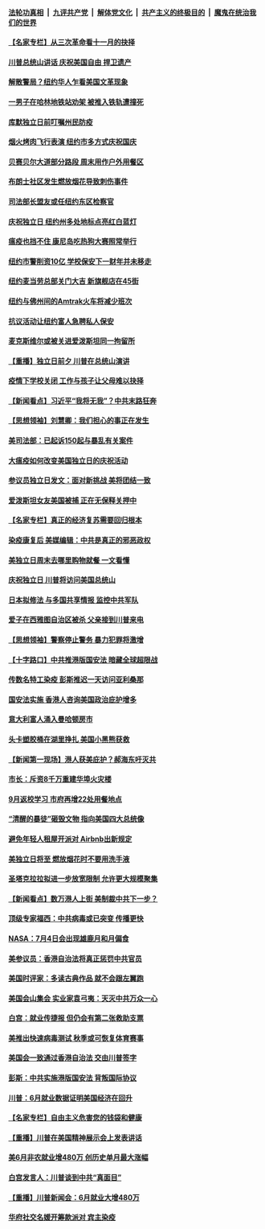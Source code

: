 ####  [法轮功真相](../../../../basic/blob/master/README.md?t=07042131) &nbsp;|&nbsp; [九评共产党](../../../../9ping.md/blob/master/README.md?t=07042131) &nbsp;|&nbsp; [解体党文化](../../../../jtdwh.md/blob/master/README.md?t=07042131)  &nbsp;|&nbsp; [共产主义的终极目的](../../../../gczydzjmd.md/blob/master/README.md?t=07042131) &nbsp;|&nbsp; [魔鬼在统治我们的世界](../../../../mgztzwmdsj.md/blob/master/README.md?t=07042131) 

#### [【名家专栏】从三次革命看十一月的抉择](../pages/nsc412/n12231190.md?t=07042131) 

#### [川普总统山讲话 庆祝美国自由 捍卫遗产](../pages/nsc412/n12232405.md?t=07042131) 

#### [解散警局？纽约华人乍看美国文革现象](../pages/nsc412/n12231910.md?t=07042131) 

#### [一男子在哈林地铁站劝架 被推入铁轨遭撞死](../pages/nsc412/n12231917.md?t=07042131) 

#### [库默独立日前叮嘱州民防疫](../pages/nsc412/n12231919.md?t=07042131) 

#### [烟火烤肉飞行表演 纽约市多方式庆祝国庆](../pages/nsc412/n12231922.md?t=07042131) 

#### [贝赛贝尔大道部分路段  周末用作户外用餐区](../pages/nsc412/n12231925.md?t=07042131) 

#### [布朗士社区发生燃放烟花导致刺伤事件](../pages/nsc412/n12231928.md?t=07042131) 

#### [司法部长盟友或任纽约东区检察官](../pages/nsc412/n12231930.md?t=07042131) 

#### [庆祝独立日   纽约州多处地标点亮红白蓝灯](../pages/nsc412/n12231933.md?t=07042131) 

#### [瘟疫也挡不住 康尼岛吃热狗大赛照常举行](../pages/nsc412/n12231938.md?t=07042131) 

#### [纽约市警削资10亿  学校保安下一财年并未移走](../pages/nsc412/n12231941.md?t=07042131) 

#### [纽约麦当劳总部关门大吉 新旗舰店在45街](../pages/nsc412/n12231945.md?t=07042131) 

#### [纽约与佛州间的Amtrak火车将减少班次](../pages/nsc412/n12231950.md?t=07042131) 

#### [抗议活动让纽约富人急聘私人保安](../pages/nsc412/n12231943.md?t=07042131) 

#### [麦克斯维尔或被关进爱泼斯坦同一拘留所](../pages/nsc412/n12231879.md?t=07042131) 

#### [【重播】独立日前夕 川普在总统山演讲](../pages/nsc412/n12230343.md?t=07042131) 

#### [疫情下学校关闭 工作与孩子让父母难以抉择](../pages/nsc412/n12231444.md?t=07042131) 

#### [【新闻看点】习近平“我将无我”？中共末路狂奔](../pages/nsc412/n12231315.md?t=07042131) 

#### [【思想领袖】刘慧卿：我们担心的事正在发生](../pages/nsc412/n12168811.md?t=07042131) 

#### [美司法部：已起诉150起与暴乱有关案件](../pages/nsc412/n12231497.md?t=07042131) 

#### [大瘟疫如何改变美国独立日的庆祝活动](../pages/nsc412/n12231363.md?t=07042131) 

#### [参议员独立日发文：面对新挑战 美将团结一致](../pages/nsc412/n12231261.md?t=07042131) 

#### [爱泼斯坦女友美国被捕 正在无保释关押中](../pages/nsc412/n12231157.md?t=07042131) 

#### [【名家专栏】真正的经济复苏需要回归根本](../pages/nsc412/n12230496.md?t=07042131) 

#### [染疫康复后 美媒编辑：中共是真正的邪恶政权](../pages/nsc412/n12231080.md?t=07042131) 

#### [美独立日周末去哪里购物就餐 一文看懂](../pages/nsc412/n12230982.md?t=07042131) 

#### [庆祝独立日 川普将访问美国总统山](../pages/nsc412/n12231027.md?t=07042131) 

#### [日本拟修法 与多国共享情报 监控中共军队](../pages/nsc412/n12230926.md?t=07042131) 

#### [爱子在西雅图自治区被杀 父亲接到川普来电](../pages/nsc412/n12230784.md?t=07042131) 

#### [【思想领袖】警察停止警务 暴力犯罪将激增](../pages/nsc412/n12230459.md?t=07042131) 

#### [【十字路口】中共推港版国安法 暗藏全球超限战](../pages/nsc412/n12229018.md?t=07042131) 

#### [传数名特工染疫 彭斯推迟一天访问亚利桑那](../pages/nsc412/n12230340.md?t=07042131) 

#### [国安法实施  香港人咨询美国政治庇护增多](../pages/nsc412/n12229212.md?t=07042131) 

#### [意大利富人涌入曼哈顿房市](../pages/nsc412/n12229195.md?t=07042131) 

#### [头卡塑胶桶在湖里挣扎 美国小黑熊获救](../pages/nsc412/n12229306.md?t=07042131) 

#### [【新闻第一现场】港人获美庇护？郝海东吁灭共](../pages/nsc412/n12229482.md?t=07042131) 

#### [市长：斥资8千万重建华埠火灾楼](../pages/nsc412/n12229192.md?t=07042131) 

#### [9月返校学习 市府再增22处用餐地点](../pages/nsc412/n12229231.md?t=07042131) 

#### [“清醒的暴徒”砸毁文物 指向美国四大总统像](../pages/nsc412/n12229219.md?t=07042131) 

#### [避免年轻人租屋开派对  Airbnb出新规定](../pages/nsc412/n12229401.md?t=07042131) 

#### [美独立日将至 燃放烟花时不要用洗手液](../pages/nsc412/n12228400.md?t=07042131) 

#### [圣塔克拉拉拟进一步放宽限制  允许更大规模聚集](../pages/nsc412/n12229274.md?t=07042131) 

#### [【新闻看点】数万港人上街 美制裁中共下一步？](../pages/nsc412/n12227994.md?t=07042131) 

#### [顶级专家福西：中共病毒或已突变 传播更快](../pages/nsc412/n12228898.md?t=07042131) 

#### [NASA：7月4日会出现雄鹿月和月偏食](../pages/nsc412/n12228899.md?t=07042131) 

#### [美参议员：香港自治法将真正惩罚中共官员](../pages/nsc412/n12228696.md?t=07042131) 

#### [美国时评家：多读古典作品 就不会跟左翼跑](../pages/nsc412/n12228838.md?t=07042131) 

#### [美国会山集会 实业家袁弓夷：天灭中共万众一心](../pages/nsc412/n12228149.md?t=07042131) 

#### [白宫：就业传捷报 但仍会有第二张救助支票](../pages/nsc412/n12228451.md?t=07042131) 

#### [美推出快速病毒测试 秋季或可恢复体育赛事](../pages/nsc412/n12228297.md?t=07042131) 

#### [美国会一致通过香港自治法 交由川普签字](../pages/nsc412/n12228230.md?t=07042131) 

#### [彭斯：中共实施港版国安法 背叛国际协议](../pages/nsc412/n12228135.md?t=07042131) 

#### [川普：6月就业数据证明美国经济在回升](../pages/nsc412/n12228059.md?t=07042131) 

#### [【名家专栏】自由主义危害您的钱袋和健康](../pages/nsc412/n12227823.md?t=07042131) 

#### [【重播】川普在美国精神展示会上发表讲话](../pages/nsc412/n12227943.md?t=07042131) 

#### [美6月非农就业增480万 创历史单月最大涨幅](../pages/nsc412/n12227911.md?t=07042131) 

#### [白宫发言人：川普谈到中共“真面目”](../pages/nsc412/n12227638.md?t=07042131) 

#### [【重播】川普新闻会：6月就业大增480万](../pages/nsc412/n12227778.md?t=07042131) 

#### [华府社交名媛开筹款派对 宾主染疫](../pages/nsc412/n12227449.md?t=07042131) 

